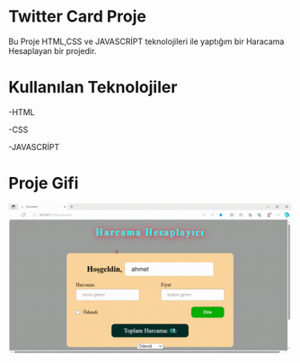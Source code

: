 <h1>Twitter Card Proje</h1>

Bu Proje HTML,CSS ve JAVASCRİPT teknolojileri ile yaptığım bir Haracama Hesaplayan bir projedir.

<h1>Kullanılan Teknolojiler</h1>

-HTML

-CSS

-JAVASCRİPT

<h1>Proje Gifi</h1>

<img src="images/Document-Profil-1-Microsoft_-Edge-2023-11-01-20-54-05.gif"/>

